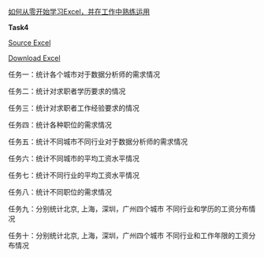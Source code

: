 [如何从零开始学习Excel，并在工作中熟练运用](https://www.zhihu.com/question/36888983/answer/84860536?from=profile_answer_card)

**Task4**

[Source Excel](https://github.com/mobenlu/Excel/blob/master/DataAnalyst.xlsx)

[Download Excel](https://github.com/mobenlu/Excel/blob/master/DataAnalyst2.xlsx)

任务一：统计各个城市对于数据分析师的需求情况

任务二：统计对求职者学历要求的情况

任务三：统计对求职者工作经验要求的情况

任务四：统计各种职位的需求情况

任务五：统计不同城市不同行业对于数据分析师的需求情况

任务六：统计不同城市的平均工资水平情况

任务七：统计不同行业的平均工资水平情况

任务八：统计不同职位的需求情况

任务九：分别统计北京, 上海，深圳，广州四个城市 不同行业和学历的工资分布情况

任务十：分别统计北京, 上海，深圳，广州四个城市 不同行业和工作年限的工资分布情况